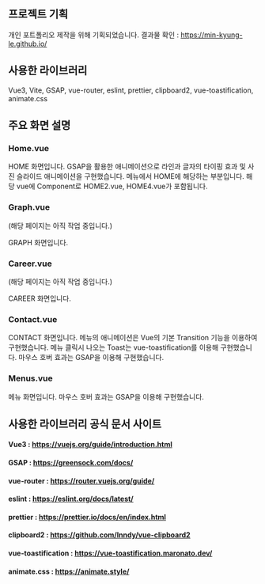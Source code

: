 ## 프로젝트 기획

개인 포트폴리오 제작을 위해 기획되었습니다. 결과물 확인 : https://min-kyung-le.github.io/

## 사용한 라이브러리

Vue3, Vite, GSAP, vue-router, eslint, prettier, clipboard2, vue-toastification, animate.css

## 주요 화면 설명

### Home.vue

HOME 화면입니다. GSAP을 활용한 애니메이션으로 라인과 글자의 타이핑 효과 및 사진 슬라이드 애니메이션을 구현했습니다. 메뉴에서 HOME에 해당하는 부분입니다. 해당 vue에 Component로 HOME2.vue, HOME4.vue가 포함됩니다.

### Graph.vue

(해당 페이지는 아직 작업 중입니다.)

GRAPH 화면입니다.

### Career.vue

(해당 페이지는 아직 작업 중입니다.)

CAREER 화면입니다.

### Contact.vue

CONTACT 화면입니다. 메뉴의 애니메이션은 Vue의 기본 Transition 기능을 이용하여 구현했습니다. 메뉴 클릭시 나오는 Toast는 vue-toastification를 이용해 구현했습니다. 마우스 호버 효과는 GSAP을 이용해 구현했습니다.

### Menus.vue

메뉴 화면입니다. 마우스 호버 효과는 GSAP을 이용해 구현했습니다.

## 사용한 라이브러리 공식 문서 사이트

#### Vue3 : https://vuejs.org/guide/introduction.html

#### GSAP : https://greensock.com/docs/

#### vue-router : https://router.vuejs.org/guide/

#### eslint : https://eslint.org/docs/latest/

#### prettier : https://prettier.io/docs/en/index.html

#### clipboard2 : https://github.com/Inndy/vue-clipboard2

#### vue-toastification : https://vue-toastification.maronato.dev/

#### animate.css : https://animate.style/
